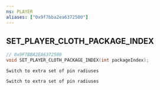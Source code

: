 ```yaml
---
ns: PLAYER
aliases: ["0x9f7bba2ea6372500"]
---
```

## SET_PLAYER_CLOTH_PACKAGE_INDEX

```c
// 0x9F7BBA2EA6372500
void SET_PLAYER_CLOTH_PACKAGE_INDEX(int packageIndex);
```

```
Switch to extra set of pin radiuses

Switch to extra set of pin radiuses
```
